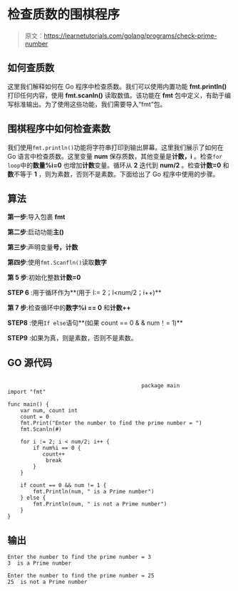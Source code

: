 # 检查质数的围棋程序

> 原文：<https://learnetutorials.com/golang/programs/check-prime-number>

## 如何查质数

这里我们解释如何在 Go 程序中检查质数。我们可以使用内置功能 **fmt.println()** 打印任何内容，使用 **fmt.scanln()** 读取数值。该功能在 **fmt** 包中定义，有助于编写标准输出。为了使用这些功能，我们需要导入“fmt”包。

## 围棋程序中如何检查素数

我们使用`fmt.println()`功能将字符串打印到输出屏幕。这里我们展示了如何在 Go 语言中检查质数。这里变量 **num** 保存质数，其他变量是**计数，i** 。检查`for loop`中的**数量%i=0** 也增加**计数**变量。循环从 **2** 迭代到 **num/2** 。检查**计数=0** 和**数**不等于 **1** ，则为素数，否则不是素数。下面给出了 Go 程序中使用的步骤。

## 算法

**第一步**:导入包裹 **fmt**

**第二步**:启动功能**主()**

**第三步**:声明变量**号，计数**

**第四步**:使用`fmt.Scanfln()`读取**数字**

**第 5 步**:初始化整数**计数=0**

**STEP 6** :用于循环作为**(用于 I:= 2；I<num/2；i++)**

**第 7 步**:检查循环中的**数字%i == 0** 和**计数++**

**STEP8** :使用`If else`语句**(如果 count == 0 & & num！= 1)**

**STEP9** :如果为真，则是素数，否则不是素数。

## GO 源代码

```

                                          package main
import "fmt"

func main() {
    var num, count int
    count = 0
    fmt.Print("Enter the number to find the prime number = ")
    fmt.Scanln(#)

    for i := 2; i < num/2; i++ {
        if num%i == 0 {
           count++
            break
        }
    }

    if count == 0 && num != 1 {
        fmt.Println(num, " is a Prime number")
    } else {
        fmt.Println(num, " is not a Prime number")
    }
}

```

## 输出

```
Enter the number to find the prime number = 3
3  is a Prime number

Enter the number to find the prime number = 25
25  is not a Prime number
```